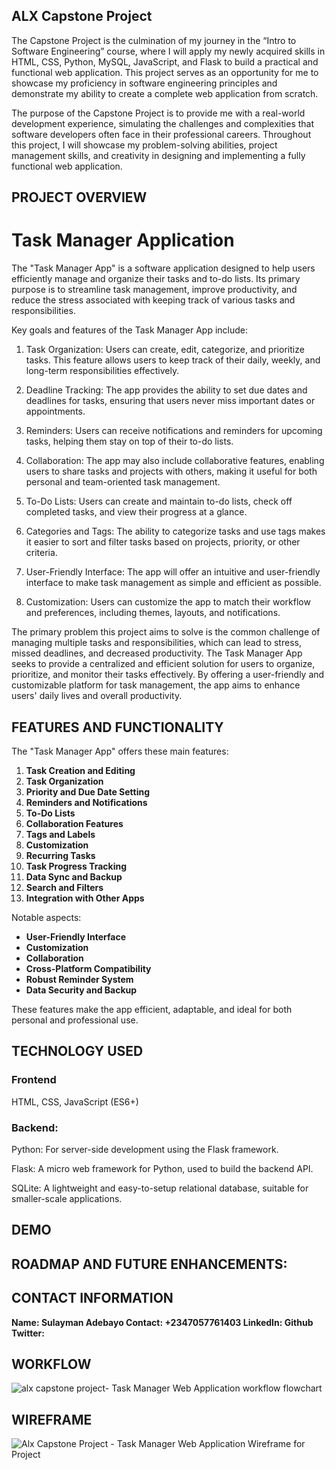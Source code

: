 ## ALX Capstone Project

The Capstone Project is the culmination of my journey in the “Intro to Software Engineering” course, where I will apply my newly acquired skills in HTML, CSS, Python, MySQL, JavaScript, and Flask to build a practical and functional web application. This project serves as an opportunity for me to showcase my proficiency in software engineering principles and demonstrate my ability to create a complete web application from scratch.

The purpose of the Capstone Project is to provide me with a real-world development experience, simulating the challenges and complexities that software developers often face in their professional careers. Throughout this project, I will showcase my problem-solving abilities, project management skills, and creativity in designing and implementing a fully functional web application.

## PROJECT OVERVIEW
# Task Manager Application
The "Task Manager App" is a software application designed to help users efficiently manage and organize their tasks and to-do lists. Its primary purpose is to streamline task management, improve productivity, and reduce the stress associated with keeping track of various tasks and responsibilities.

Key goals and features of the Task Manager App include:

1. Task Organization: Users can create, edit, categorize, and prioritize tasks. This feature allows users to keep track of their daily, weekly, and long-term responsibilities effectively.

2. Deadline Tracking: The app provides the ability to set due dates and deadlines for tasks, ensuring that users never miss important dates or appointments.

3. Reminders: Users can receive notifications and reminders for upcoming tasks, helping them stay on top of their to-do lists.

4. Collaboration: The app may also include collaborative features, enabling users to share tasks and projects with others, making it useful for both personal and team-oriented task management.

5. To-Do Lists: Users can create and maintain to-do lists, check off completed tasks, and view their progress at a glance.

6. Categories and Tags: The ability to categorize tasks and use tags makes it easier to sort and filter tasks based on projects, priority, or other criteria.

7. User-Friendly Interface: The app will offer an intuitive and user-friendly interface to make task management as simple and efficient as possible.

8. Customization: Users can customize the app to match their workflow and preferences, including themes, layouts, and notifications.

The primary problem this project aims to solve is the common challenge of managing multiple tasks and responsibilities, which can lead to stress, missed deadlines, and decreased productivity. The Task Manager App seeks to provide a centralized and efficient solution for users to organize, prioritize, and monitor their tasks effectively. By offering a user-friendly and customizable platform for task management, the app aims to enhance users' daily lives and overall productivity.

## FEATURES AND FUNCTIONALITY
The "Task Manager App" offers these main features:
1. **Task Creation and Editing**
2. **Task Organization**
3. **Priority and Due Date Setting**
4. **Reminders and Notifications**
5. **To-Do Lists**
6. **Collaboration Features**
7. **Tags and Labels**
8. **Customization**
9. **Recurring Tasks**
10. **Task Progress Tracking**
11. **Data Sync and Backup**
12. **Search and Filters**
13. **Integration with Other Apps**

Notable aspects:
- **User-Friendly Interface**
- **Customization**
- **Collaboration**
- **Cross-Platform Compatibility**
- **Robust Reminder System**
- **Data Security and Backup**

These features make the app efficient, adaptable, and ideal for both personal and professional use.

## TECHNOLOGY USED
### Frontend
HTML, CSS, JavaScript (ES6+)

### Backend:
Python: For server-side development using the Flask framework.

Flask: A micro web framework for Python, used to build the backend API.

SQLite: A lightweight and easy-to-setup relational database, suitable for smaller-scale applications.

## DEMO

## ROADMAP AND FUTURE ENHANCEMENTS:

## CONTACT INFORMATION
**Name: Sulayman Adebayo
Contact: +2347057761403
LinkedIn:
Github
Twitter:**

## WORKFLOW
![alx capstone project- Task Manager Web Application workflow flowchart](https://github.com/S-Man129/alx_capstone_project/assets/33316848/01abe15e-13c4-49f4-87b1-c8111dcd67ce)

## WIREFRAME
![Alx Capstone Project - Task Manager Web Application Wireframe for Project](https://github.com/S-Man129/alx_capstone_project/assets/33316848/1b5ba5ae-b52a-4671-8249-c3b7fceee07e)
